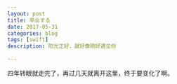 ```yaml
---
layout: post
title: 卒业する
date: 2017-05-31
categories: blog
tags: [swift]
description: 阳光正好，就好像刚好遇见你

---
```

  四年转眼就走完了，再过几天就离开这里，终于要变化了啊。
